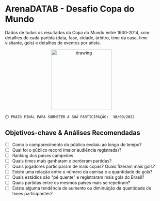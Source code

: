 # ArenaDATAB - Desafio Copa do Mundo

Dados de todos os resultados da Copa do Mundo entre 1930-2014, com detalhes de cada partida (data, fase, cidade, árbitro, time da casa, time visitante, gols) e detalhes de eventos por atleta.

<center><img src="https://user-images.githubusercontent.com/25754870/192645692-bfbe4f32-0a85-4af3-9dc1-c1706801c738.png" alt="drawing" width="200"/></center>

    ⏱️ PRAZO FINAL PARA SUBMETER A SUA PARTICIPAÇÃO:  30/09/2022

## Objetivos-chave & Análises Recomendadas

- [ ] Como o comparecimento do público evoluiu ao longo do tempo?
- [ ] Qual foi o público record (maior audiência registrada)?
- [ ] Ranking dos países campeões
- [ ] Quais times mais ganharam e perderam partidas? 
- [ ] Quais jogadores participaram de mais copas? Quais fizeram mais gols?
- [ ] Existe uma relação entre o número da camisa e a quantidade de gols?
- [ ] Quais estádios são "pé quente" e registraram mais gols do Brasil?
- [ ] Quais partidas entre os mesmos países mais se repetiram? 
- [ ] Existe alguma tendência de aumento ou diminuição da quantidade de times participantes?
